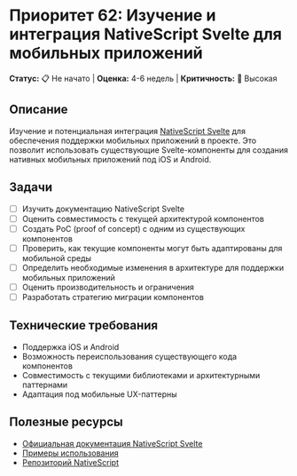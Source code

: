 # Приоритет 62: Изучение и интеграция NativeScript Svelte для мобильных приложений

**Статус:** 📋 Не начато | **Оценка:** 4-6 недель | **Критичность:** 🔴 Высокая

## Описание
Изучение и потенциальная интеграция [NativeScript Svelte](https://svelte.nativescript.org/) для обеспечения поддержки мобильных приложений в проекте. Это позволит использовать существующие Svelte-компоненты для создания нативных мобильных приложений под iOS и Android.

## Задачи
- [ ] Изучить документацию NativeScript Svelte
- [ ] Оценить совместимость с текущей архитектурой компонентов
- [ ] Создать PoC (proof of concept) с одним из существующих компонентов
- [ ] Проверить, как текущие компоненты могут быть адаптированы для мобильной среды
- [ ] Определить необходимые изменения в архитектуре для поддержки мобильных приложений
- [ ] Оценить производительность и ограничения
- [ ] Разработать стратегию миграции компонентов

## Технические требования
- Поддержка iOS и Android
- Возможность переиспользования существующего кода компонентов
- Совместимость с текущими библиотеками и архитектурными паттернами
- Адаптация под мобильные UX-паттерны

## Полезные ресурсы
- [Официальная документация NativeScript Svelte](https://svelte.nativescript.org/)
- [Примеры использования](https://svelte.nativescript.org/examples)
- [Репозиторий NativeScript](https://github.com/NativeScript/NativeScript)